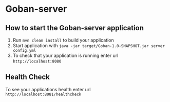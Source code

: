 # Goban-server

How to start the Goban-server application
---

1. Run `mvn clean install` to build your application
1. Start application with `java -jar target/Goban-1.0-SNAPSHOT.jar server config.yml`
1. To check that your application is running enter url `http://localhost:8080`

Health Check
---

To see your applications health enter url `http://localhost:8081/healthcheck`
